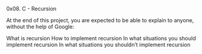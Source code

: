 0x08. C - Recursion

At the end of this project, you are expected to be able to explain to anyone, without the help of Google:

What is recursion
How to implement recursion
In what situations you should implement recursion
In what situations you shouldn’t implement recursion

